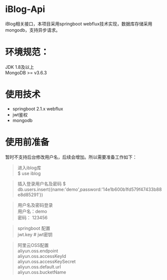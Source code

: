 # iBlog-Api
iBlog相关接口，本项目采用springboot webflux技术实现，数据库存储采用mongodb，支持异步请求。

# 环境规范：

JDK 1.8及以上  
MongoDB >= v3.6.3

# 使用技术

* springboot 2.1.x webflux  
* jwt鉴权  
* mongodb  

# 使用前准备
暂时不支持后台修改用户名，后续会增加。所以需要准备工作如下：  
>进入iblog库  
$ use iblog  

>插入登录用户名及密码 
$ db.users.insert({name:'demo',password:'14e1b600b1fd579f47433b88e8d85291'})

>用户名及密码登录  
用户名：demo  
密码： 123456  
 
>springboot 配置  
jwt.key  # jwt密钥  

>阿里云OSS配置  
aliyun.oss.endpoint  
aliyun.oss.accessKeyId  
aliyun.oss.accessKeySecret  
aliyun.oss.default.url  
aliyun.oss.bucketName  
